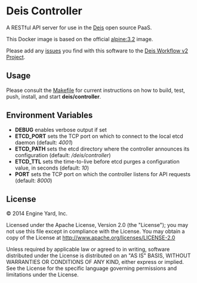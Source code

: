 # Deis Controller

A RESTful API server for use in the [Deis](http://deis.io) open source PaaS.


This Docker image is based on the official
[alpine:3.2](https://registry.hub.docker.com/_/alpine/) image.

Please add any [issues](https://github.com/deis/deis/issues) you find with this software to
the [Deis Workflow v2 Project](https://github.com/deis/workflow).

## Usage

Please consult the [Makefile](Makefile) for current instructions on how to build, test, push,
install, and start **deis/controller**.

## Environment Variables

* **DEBUG** enables verbose output if set
* **ETCD_PORT** sets the TCP port on which to connect to the local etcd
  daemon (default: *4001*)
* **ETCD_PATH** sets the etcd directory where the controller announces
  its configuration (default: */deis/controller*)
* **ETCD_TTL** sets the time-to-live before etcd purges a configuration
  value, in seconds (default: *10*)
* **PORT** sets the TCP port on which the controller listens for API
  requests (default: *8000*)

## License

© 2014 Engine Yard, Inc.

Licensed under the Apache License, Version 2.0 (the "License"); you may
not use this file except in compliance with the License. You may obtain
a copy of the License at <http://www.apache.org/licenses/LICENSE-2.0>

Unless required by applicable law or agreed to in writing, software
distributed under the License is distributed on an "AS IS" BASIS,
WITHOUT WARRANTIES OR CONDITIONS OF ANY KIND, either express or implied.
See the License for the specific language governing permissions and
limitations under the License.
